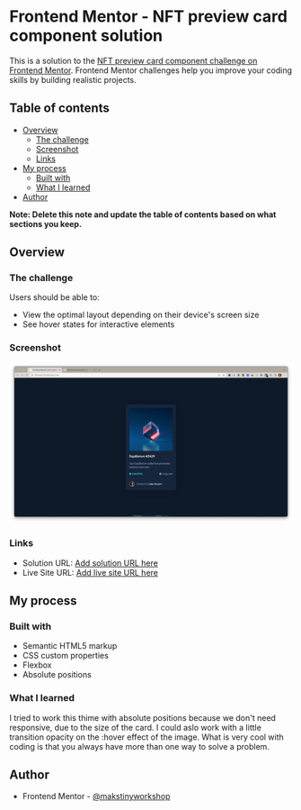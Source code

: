 # Frontend Mentor - NFT preview card component solution

This is a solution to the [NFT preview card component challenge on Frontend Mentor](https://www.frontendmentor.io/challenges/nft-preview-card-component-SbdUL_w0U). Frontend Mentor challenges help you improve your coding skills by building realistic projects.

## Table of contents

- [Overview](#overview)
  - [The challenge](#the-challenge)
  - [Screenshot](#screenshot)
  - [Links](#links)
- [My process](#my-process)
  - [Built with](#built-with)
  - [What I learned](#what-i-learned)
- [Author](#author)

**Note: Delete this note and update the table of contents based on what sections you keep.**

## Overview

### The challenge

Users should be able to:

- View the optimal layout depending on their device's screen size
- See hover states for interactive elements

### Screenshot

![](/screenshot/sreenshot.jpg)

### Links

- Solution URL: [Add solution URL here](https://github.com/MaksTinyWorkshop/fm_3.git)
- Live Site URL: [Add live site URL here](https://makstinyworkshop.github.io/fm_3)

## My process

### Built with

- Semantic HTML5 markup
- CSS custom properties
- Flexbox
- Absolute positions

### What I learned

I tried to work this thime with absolute positions because we don't need responsive, due to the size of the card.
I could aslo work with a little transition opacity on the :hover effect of the image.
What is very cool with coding is that you always have more than one way to solve a problem.

## Author

- Frontend Mentor - [@makstinyworkshop](https://www.frontendmentor.io/profile/makstinyworkshop)
